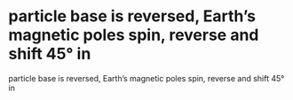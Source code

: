 # particle base is reversed, Earth’s magnetic poles spin, reverse and shift 45° in

particle base is reversed, Earth’s magnetic poles spin, reverse and shift 45° in